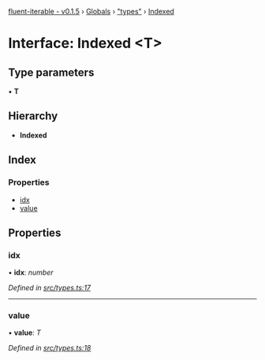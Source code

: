 [fluent-iterable - v0.1.5](../README.md) › [Globals](../globals.md) › ["types"](../modules/_types_.md) › [Indexed](_types_.indexed.md)

# Interface: Indexed <**T**>

## Type parameters

▪ **T**

## Hierarchy

* **Indexed**

## Index

### Properties

* [idx](_types_.indexed.md#idx)
* [value](_types_.indexed.md#value)

## Properties

###  idx

• **idx**: *number*

*Defined in [src/types.ts:17](https://github.com/kataik/fluent-iterable/blob/0d3fbb0/src/types.ts#L17)*

___

###  value

• **value**: *T*

*Defined in [src/types.ts:18](https://github.com/kataik/fluent-iterable/blob/0d3fbb0/src/types.ts#L18)*
